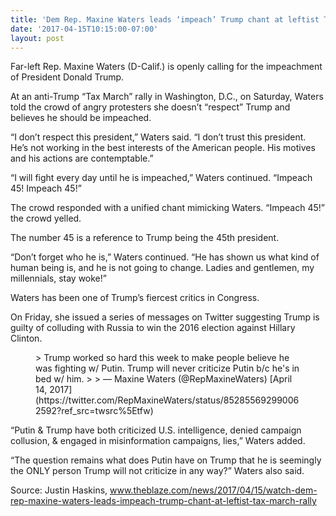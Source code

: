 ```yaml
---
title: 'Dem Rep. Maxine Waters leads ‘impeach’ Trump chant at leftist Tax March rally'
date: '2017-04-15T10:15:00-07:00'
layout: post
---
```


Far-left Rep. Maxine Waters (D-Calif.) is openly calling for the impeachment of President Donald Trump.

At an anti-Trump “Tax March” rally in Washington, D.C., on Saturday, Waters told the crowd of angry protesters she doesn’t “respect” Trump and believes he should be impeached.

“I don’t respect this president,” Waters said. “I don’t trust this president. He’s not working in the best interests of the American people. His motives and his actions are contemptable.”

“I will fight every day until he is impeached,” Waters continued. “Impeach 45! Impeach 45!”

The crowd responded with a unified chant mimicking Waters. “Impeach 45!” the crowd yelled.

The number 45 is a reference to Trump being the 45th president.

“Don’t forget who he is,” Waters continued. “He has shown us what kind of human being is, and he is not going to change. Ladies and gentlemen, my millennials, stay woke!”

Waters has been one of Trump’s fiercest critics in Congress.

On Friday, she issued a series of messages on Twitter suggesting Trump is guilty of colluding with Russia to win the 2016 election against Hillary Clinton.

<figure class="wp-block-embed is-type-rich is-provider-twitter wp-block-embed-twitter"><div class="wp-block-embed__wrapper">> Trump worked so hard this week to make people believe he was fighting w/ Putin. Trump will never criticize Putin b/c he's in bed w/ him.
> 
> — Maxine Waters (@RepMaxineWaters) [April 14, 2017](https://twitter.com/RepMaxineWaters/status/852855692990062592?ref_src=twsrc%5Etfw)

<script async="" charset="utf-8" src="https://platform.twitter.com/widgets.js"></script></div></figure>“Putin &amp; Trump have both criticized U.S. intelligence, denied campaign collusion, &amp; engaged in misinformation campaigns, lies,” Waters added.

“The question remains what does Putin have on Trump that he is seemingly the ONLY person Trump will not criticize in any way?” Waters also said.

Source: Justin Haskins, www.theblaze.com/news/2017/04/15/watch-dem-rep-maxine-waters-leads-impeach-trump-chant-at-leftist-tax-march-rally